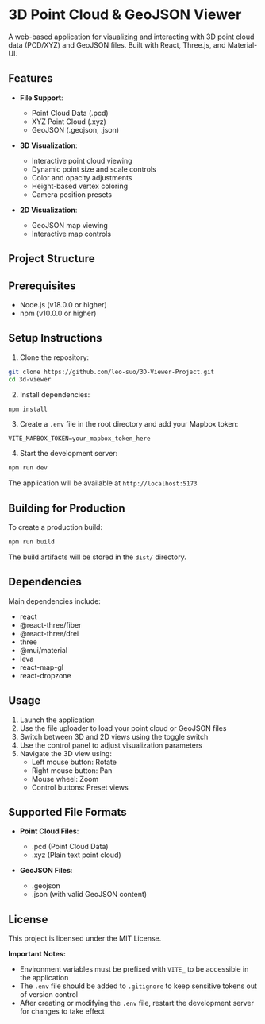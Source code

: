 # 3D Point Cloud & GeoJSON Viewer

A web-based application for visualizing and interacting with 3D point cloud data (PCD/XYZ) and GeoJSON files. Built with React, Three.js, and Material-UI.

## Features

- **File Support**:
  - Point Cloud Data (.pcd)
  - XYZ Point Cloud (.xyz)
  - GeoJSON (.geojson, .json)

- **3D Visualization**:
  - Interactive point cloud viewing
  - Dynamic point size and scale controls
  - Color and opacity adjustments
  - Height-based vertex coloring
  - Camera position presets

- **2D Visualization**:
  - GeoJSON map viewing
  - Interactive map controls

## Project Structure 

## Prerequisites

- Node.js (v18.0.0 or higher)
- npm (v10.0.0 or higher)

## Setup Instructions

1. Clone the repository:

```bash
git clone https://github.com/leo-suo/3D-Viewer-Project.git
cd 3d-viewer
```

2. Install dependencies:
```bash
npm install
```

3. Create a `.env` file in the root directory and add your Mapbox token:
```
VITE_MAPBOX_TOKEN=your_mapbox_token_here
```

4. Start the development server:
```bash
npm run dev
```

The application will be available at `http://localhost:5173`

## Building for Production

To create a production build:
```bash
npm run build
```

The build artifacts will be stored in the `dist/` directory.

## Dependencies

Main dependencies include:
- react
- @react-three/fiber
- @react-three/drei
- three
- @mui/material
- leva
- react-map-gl
- react-dropzone

## Usage

1. Launch the application
2. Use the file uploader to load your point cloud or GeoJSON files
3. Switch between 3D and 2D views using the toggle switch
4. Use the control panel to adjust visualization parameters
5. Navigate the 3D view using:
   - Left mouse button: Rotate
   - Right mouse button: Pan
   - Mouse wheel: Zoom
   - Control buttons: Preset views

## Supported File Formats

- **Point Cloud Files**:
  - .pcd (Point Cloud Data)
  - .xyz (Plain text point cloud)
  
- **GeoJSON Files**:
  - .geojson
  - .json (with valid GeoJSON content)

## License

This project is licensed under the MIT License.

**Important Notes:**
- Environment variables must be prefixed with `VITE_` to be accessible in the application
- The `.env` file should be added to `.gitignore` to keep sensitive tokens out of version control
- After creating or modifying the `.env` file, restart the development server for changes to take effect 

